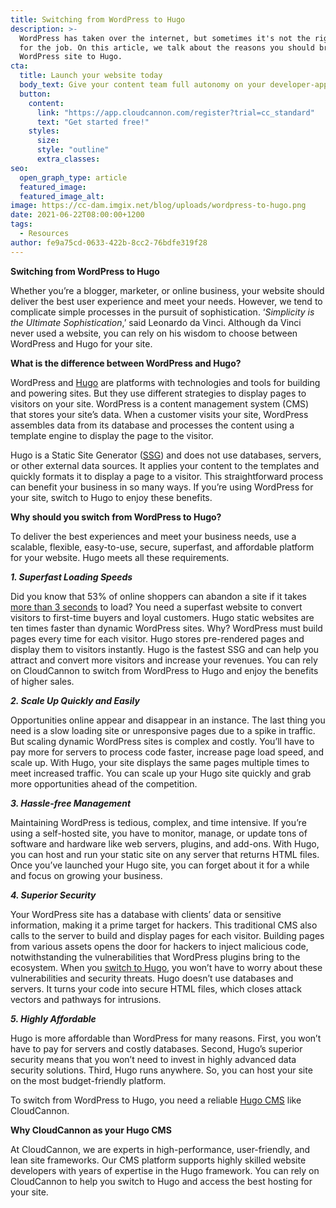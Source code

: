 ```yaml
---
title: Switching from WordPress to Hugo
description: >-
  WordPress has taken over the internet, but sometimes it's not the right tool
  for the job. On this article, we talk about the reasons you should bring your
  WordPress site to Hugo.
cta:
  title: Launch your website today
  body_text: Give your content team full autonomy on your developer-approved tech stack with CloudCannon.
  button:
    content: 
      link: "https://app.cloudcannon.com/register?trial=cc_standard"
      text: "Get started free!"
    styles:
      size:
      style: "outline"
      extra_classes:
seo:
  open_graph_type: article
  featured_image:
  featured_image_alt:
image: https://cc-dam.imgix.net/blog/uploads/wordpress-to-hugo.png
date: 2021-06-22T08:00:00+1200
tags:
  - Resources
author: fe9a75cd-0633-422b-8cc2-76bdfe319f28
---
```

**Switching from WordPress to Hugo**

Whether you’re a blogger, marketer, or online business, your website should deliver the best user experience and meet your needs. However, we tend to complicate simple processes in the pursuit of sophistication. ‘*Simplicity is the Ultimate Sophistication*,’ said Leonardo da Vinci. Although da Vinci never used a website, you can rely on his wisdom to choose between WordPress and Hugo for your site.

**What is the difference between WordPress and Hugo?**

WordPress and [Hugo](https://gohugo.io/) are platforms with technologies and tools for building and powering sites. But they use different strategies to display pages to visitors on your site. WordPress is a content management system (CMS) that stores your site’s data. When a customer visits your site, WordPress assembles data from its database and processes the content using a template engine to display the page to the visitor.

Hugo is a Static Site Generator ([SSG](https://jamstack.org/generators/)) and does not use databases, servers, or other external data sources. It applies your content to the templates and quickly formats it to display a page to a visitor. This straightforward process can benefit your business in so many ways. If you’re using WordPress for your site, switch to Hugo to enjoy these benefits.

**Why should you switch from WordPress to Hugo?**

To deliver the best experiences and meet your business needs, use a scalable, flexible, easy-to-use, secure, superfast, and affordable platform for your website. Hugo meets all these requirements.

***1\. Superfast Loading Speeds***

Did you know that 53% of online shoppers can abandon a site if it takes [more than 3 seconds](https://www.thinkwithgoogle.com/intl/en-ca/marketing-strategies/app-and-mobile/mobile-page-speed-new-industry-benchmarks/) to load? You need a superfast website to convert visitors to first-time buyers and loyal customers. Hugo static websites are ten times faster than dynamic WordPress sites. Why? WordPress must build pages every time for each visitor. Hugo stores pre-rendered pages and display them to visitors instantly. Hugo is the fastest SSG and can help you attract and convert more visitors and increase your revenues. You can rely on CloudCannon to switch from WordPress to Hugo and enjoy the benefits of higher sales.

***2\. Scale Up Quickly and Easily***

Opportunities online appear and disappear in an instance. The last thing you need is a slow loading site or unresponsive pages due to a spike in traffic. But scaling dynamic WordPress sites is complex and costly. You’ll have to pay more for servers to process code faster, increase page load speed, and scale up. With Hugo, your site displays the same pages multiple times to meet increased traffic. You can scale up your Hugo site quickly and grab more opportunities ahead of the competition.

***3\. Hassle-free Management***

Maintaining WordPress is tedious, complex, and time intensive. If you’re using a self-hosted site, you have to monitor, manage, or update tons of software and hardware like web servers, plugins, and add-ons. With Hugo, you can host and run your static site on any server that returns HTML files. Once you’ve launched your Hugo site, you can forget about it for a while and focus on growing your business.

***4\. Superior Security***

Your WordPress site has a database with clients’ data or sensitive information, making it a prime target for hackers. This traditional CMS also calls to the server to build and display pages for each visitor. Building pages from various assets opens the door for hackers to inject malicious code, notwithstanding the vulnerabilities that WordPress plugins bring to the ecosystem. When you [switch to Hugo](https://www.smashingmagazine.com/2019/05/switch-wordpress-hugo/), you won’t have to worry about these vulnerabilities and security threats. Hugo doesn’t use databases and servers. It turns your code into secure HTML files, which closes attack vectors and pathways for intrusions.

***5\. Highly Affordable***

Hugo is more affordable than WordPress for many reasons. First, you won’t have to pay for servers and costly databases. Second, Hugo’s superior security means that you won’t need to invest in highly advanced data security solutions. Third, Hugo runs anywhere. So, you can host your site on the most budget-friendly platform.

To switch from WordPress to Hugo, you need a reliable [Hugo CMS](https://cloudcannon.com/hugo-cms) like CloudCannon.

**Why CloudCannon as your Hugo CMS**

At CloudCannon, we are experts in high-performance, user-friendly, and lean site frameworks. Our CMS platform supports highly skilled website developers with years of expertise in the Hugo framework. You can rely on CloudCannon to help you switch to Hugo and access the best hosting for your site.
